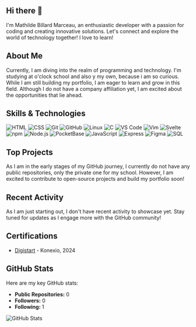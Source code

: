 ## Hi there 👋

I'm Mathilde Billard Marceau, an enthusiastic developer with a passion for coding and creating innovative solutions. Let's connect and explore the world of technology together!  I love to learn!

## About Me

Currently, I am diving into the realm of programming and technology. I'm studying at o'clock school and also y my own, because i am so curious. While I am still building my portfolio, I am eager to learn and grow in this field. Although I do not have a company affiliation yet, I am excited about the opportunities that lie ahead.

## Skills & Technologies

![HTML](https://img.shields.io/badge/HTML-E34F26?style=for-the-badge&logo=html5&logoColor=white)
![CSS](https://img.shields.io/badge/CSS-1572B6?style=for-the-badge&logo=css3&logoColor=white)
![Git](https://img.shields.io/badge/Git-F05032?style=for-the-badge&logo=git&logoColor=white)
![GitHub](https://img.shields.io/badge/GitHub-181717?style=for-the-badge&logo=github&logoColor=white)
![Linux](https://img.shields.io/badge/Linux-FCC624?style=for-the-badge&logo=linux&logoColor=black)
![C](https://img.shields.io/badge/C-555555?style=for-the-badge&logo=c&logoColor=white)
![VS Code](https://img.shields.io/badge/VS%20Code-0078D7?style=for-the-badge&logo=visual-studio-code&logoColor=white)
![Vim](https://img.shields.io/badge/Vim-019733?style=for-the-badge&logo=vim&logoColor=white)
![Svelte](https://img.shields.io/badge/Svelte-FF3E00?style=for-the-badge&logo=svelte&logoColor=white)
![npm](https://img.shields.io/badge/npm-CB3837?style=for-the-badge&logo=npm&logoColor=white)
![Node.js](https://img.shields.io/badge/Node.js-339933?style=for-the-badge&logo=node.js&logoColor=white)
![PocketBase](https://img.shields.io/badge/PocketBase-000000?style=for-the-badge&logo=data:image/svg+xml;base64,...&logoColor=white)
![JavaScript](https://img.shields.io/badge/JavaScript-F7DF1E?style=for-the-badge&logo=javascript&logoColor=black)
![Express](https://img.shields.io/badge/Express-000000?style=for-the-badge&logo=express&logoColor=white)
![Figma](https://img.shields.io/badge/Figma-F24E1E?style=for-the-badge&logo=figma&logoColor=white)
![SQL](https://img.shields.io/badge/SQL)



## Top Projects

As I am in the early stages of my GitHub journey, I currently do not have any public repositories, only the private one for my school. However, I am excited to contribute to open-source projects and build my portfolio soon!

## Recent Activity

As I am just starting out, I don't have recent activity to showcase yet. Stay tuned for updates as I engage more with the GitHub community!

## Certifications

- [Digistart](https://certificate.bcdiploma.com/check/6AE1AABA549E21F974415E4F9C980C9BE2EF52F5F46BD93C3C45806ECE58C7C7SG4xYzRHT1BmNFhTQWtpZkEyU253RnRMcWZDbEFqSGVvdUdRZkJhR0dGK0srclJ0) - Konexio, 2024

## GitHub Stats

Here are my key GitHub stats:

- **Public Repositories:** 0
- **Followers:** 0
- **Following:** 1

![GitHub Stats](https://github-readme-stats.vercel.app/api?username=MathildeBillardMarceau&show_icons=true&count_private=true&hide_title=true&theme=radical)
